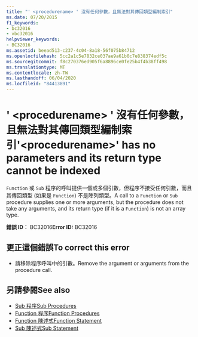 ```yaml
---
title: "' <procedurename> ' 沒有任何參數，且無法對其傳回類型編制索引"
ms.date: 07/20/2015
f1_keywords:
- bc32016
- vbc32016
helpviewer_keywords:
- BC32016
ms.assetid: beead513-c237-4c04-8a18-56f075b84712
ms.openlocfilehash: 5cc2a1c5e7832ce037ae9a61b0c7e838374edf5c
ms.sourcegitcommit: f8c270376ed905f6a8896ce0fe25b4f4b38ff498
ms.translationtype: MT
ms.contentlocale: zh-TW
ms.lasthandoff: 06/04/2020
ms.locfileid: "84413891"
---
```

# <a name="procedurename-has-no-parameters-and-its-return-type-cannot-be-indexed"></a><span data-ttu-id="3aa8f-102">' \<procedurename> ' 沒有任何參數，且無法對其傳回類型編制索引</span><span class="sxs-lookup"><span data-stu-id="3aa8f-102">'\<procedurename>' has no parameters and its return type cannot be indexed</span></span>
<span data-ttu-id="3aa8f-103">`Function` 或 `Sub` 程序的呼叫提供一個或多個引數，但程序不接受任何引數，而且其傳回類型 (如果是 `Function`) 不是陣列類型。</span><span class="sxs-lookup"><span data-stu-id="3aa8f-103">A call to a `Function` or `Sub` procedure supplies one or more arguments, but the procedure does not take any arguments, and its return type (if it is a `Function`) is not an array type.</span></span>  
  
 <span data-ttu-id="3aa8f-104">**錯誤 ID︰** BC32016</span><span class="sxs-lookup"><span data-stu-id="3aa8f-104">**Error ID:** BC32016</span></span>  
  
## <a name="to-correct-this-error"></a><span data-ttu-id="3aa8f-105">更正這個錯誤</span><span class="sxs-lookup"><span data-stu-id="3aa8f-105">To correct this error</span></span>  
  
- <span data-ttu-id="3aa8f-106">請移除程序呼叫中的引數。</span><span class="sxs-lookup"><span data-stu-id="3aa8f-106">Remove the argument or arguments from the procedure call.</span></span>  
  
## <a name="see-also"></a><span data-ttu-id="3aa8f-107">另請參閱</span><span class="sxs-lookup"><span data-stu-id="3aa8f-107">See also</span></span>

- [<span data-ttu-id="3aa8f-108">Sub 程序</span><span class="sxs-lookup"><span data-stu-id="3aa8f-108">Sub Procedures</span></span>](../programming-guide/language-features/procedures/sub-procedures.md)
- [<span data-ttu-id="3aa8f-109">Function 程序</span><span class="sxs-lookup"><span data-stu-id="3aa8f-109">Function Procedures</span></span>](../programming-guide/language-features/procedures/function-procedures.md)
- [<span data-ttu-id="3aa8f-110">Function 陳述式</span><span class="sxs-lookup"><span data-stu-id="3aa8f-110">Function Statement</span></span>](../language-reference/statements/function-statement.md)
- [<span data-ttu-id="3aa8f-111">Sub 陳述式</span><span class="sxs-lookup"><span data-stu-id="3aa8f-111">Sub Statement</span></span>](../language-reference/statements/sub-statement.md)
